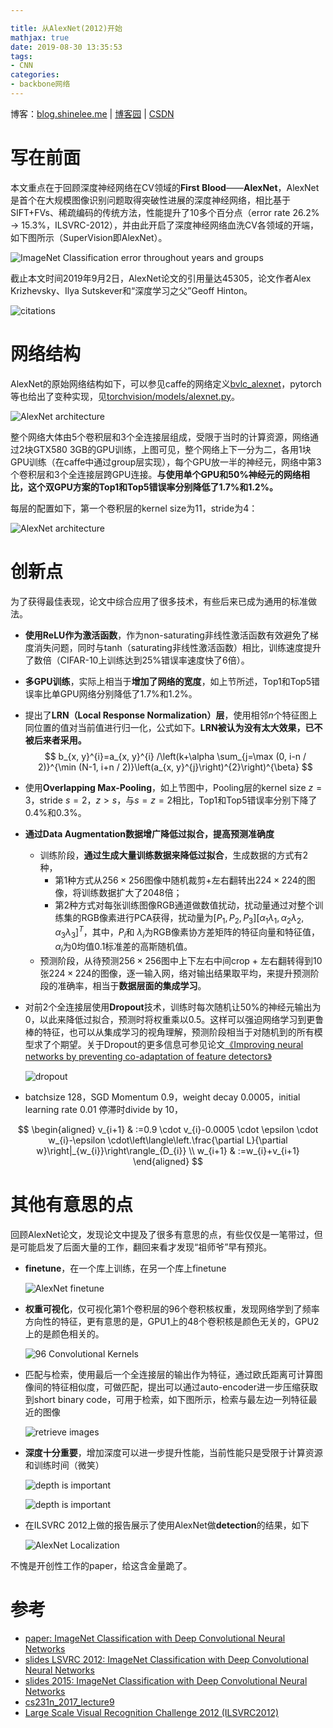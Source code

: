 ```yaml
---

title: 从AlexNet(2012)开始
mathjax: true
date: 2019-08-30 13:35:53
tags:
- CNN
categories:
- backbone网络
---
```


博客：[blog.shinelee.me](https://blog.shinelee.me/) | [博客园](https://www.cnblogs.com/shine-lee/) | [CSDN](https://blog.csdn.net/blogshinelee)



# 写在前面

本文重点在于回顾深度神经网络在CV领域的**First Blood**——**AlexNet**，AlexNet是首个在大规模图像识别问题取得突破性进展的深度神经网络，相比基于SIFT+FVs、稀疏编码的传统方法，性能提升了10多个百分点（error rate 26.2% → 15.3%，ILSVRC-2012），并由此开启了深度神经网络血洗CV各领域的开端，如下图所示（SuperVision即AlexNet）。

![ImageNet Classification error throughout years and groups](https://s2.ax1x.com/2019/09/02/nPLg74.png)

截止本文时间2019年9月2日，AlexNet论文的引用量达45305，论文作者Alex Krizhevsky、Ilya Sutskever和“深度学习之父”Geoff Hinton。

![citations](https://s2.ax1x.com/2019/09/02/nPX9R1.png)

# 网络结构

AlexNet的原始网络结构如下，可以参见caffe的网络定义[bvlc_alexnet](https://github.com/BVLC/caffe/blob/master/models/bvlc_alexnet/deploy.prototxt)，pytorch等也给出了变种实现，见[torchvision/models/alexnet.py](https://github.com/pytorch/vision/blob/master/torchvision/models/alexnet.py)。

![AlexNet architecture](https://s2.ax1x.com/2019/09/02/nPv5Ie.png)



整个网络大体由5个卷积层和3个全连接层组成，受限于当时的计算资源，网络通过2块GTX580 3GB的GPU训练，上图可见，整个网络上下一分为二，各用1块GPU训练（在caffe中通过group层实现），每个GPU放一半的神经元，网络中第3个卷积层和3个全连接层跨GPU连接。**与使用单个GPU和50%神经元的网络相比，这个双GPU方案的Top1和Top5错误率分别降低了1.7%和1.2%。**



每层的配置如下，第一个卷积层的kernel size为11，stride为4：

![AlexNet architecture](https://s2.ax1x.com/2019/09/05/nmUy2d.png)

# 创新点

为了获得最佳表现，论文中综合应用了很多技术，有些后来已成为通用的标准做法。

- **使用ReLU作为激活函数**，作为non-saturating非线性激活函数有效避免了梯度消失问题，同时与tanh（saturating非线性激活函数）相比，训练速度提升了数倍（CIFAR-10上训练达到25%错误率速度快了6倍）。

- **多GPU训练**，实际上相当于**增加了网络的宽度**，如上节所述，Top1和Top5错误率比单GPU网络分别降低了1.7%和1.2%。

- 提出了**LRN（Local Response Normalization）层**，使用相邻$n$个特征图上同位置的值对当前值进行归一化，公式如下。**LRN被认为没有太大效果，已不被后来者采用。**
  $$
  b_{x, y}^{i}=a_{x, y}^{i} /\left(k+\alpha \sum_{j=\max (0, i-n / 2)}^{\min (N-1, i+n / 2)}\left(a_{x, y}^{j}\right)^{2}\right)^{\beta}
  $$

- 使用**Overlapping Max-Pooling**，如上节图中，Pooling层的kernel size $z=3$，stride $s=2$，$z > s$，与$s=z=2$相比，Top1和Top5错误率分别下降了0.4%和0.3%。

- **通过Data Augmentation数据增广降低过拟合，提高预测准确度**

  - 训练阶段，**通过生成大量训练数据来降低过拟合**，生成数据的方式有2种，
    - 第1种方式从$256\times 256$图像中随机裁剪+左右翻转出$224\times 224$的图像，将训练数据扩大了2048倍；
    - 第2种方式对每张训练图像RGB通道做数值扰动，扰动量通过对整个训练集的RGB像素进行PCA获得，扰动量为$[P_1, P_2, P_3] [\alpha_{1} \lambda_{1}, \alpha_{2} \lambda_{2}, \alpha_{3} \lambda_{3}]^{T}$，其中，$P_i$和 $\lambda_{i}$为RGB像素协方差矩阵的特征向量和特征值，$\alpha_{i}$为0均值0.1标准差的高斯随机值。
  - 预测阶段，从待预测$256\times 256$图中上下左右中间crop + 左右翻转得到10张$224\times 224$的图像，逐一输入网，络对输出结果取平均，来提升预测阶段的准确率，相当于**数据层面的集成学习**。

- 对前2个全连接层使用**Dropout**技术，训练时每次随机让50%的神经元输出为0，以此来降低过拟合，预测时将权重乘以0.5。这样可以强迫网络学习到更鲁棒的特征，也可以从集成学习的视角理解，预测阶段相当于对随机到的所有模型求了个期望。关于Dropout的更多信息可参见论文[《Improving neural networks by preventing co-adaptation of feature detectors》](https://arxiv.org/abs/1207.0580)

  ![dropout](https://s2.ax1x.com/2019/09/10/nNy2XF.gif)

- batchsize 128，SGD Momentum 0.9，weight decay 0.0005，initial learning rate 0.01 停滞时divide by 10，

$$
\begin{aligned} v_{i+1} & :=0.9 \cdot v_{i}-0.0005 \cdot \epsilon \cdot w_{i}-\epsilon \cdot\left\langle\left.\frac{\partial L}{\partial w}\right|_{w_{i}}\right\rangle_{D_{i}} \\ w_{i+1} & :=w_{i}+v_{i+1} \end{aligned}
$$

# 其他有意思的点

回顾AlexNet论文，发现论文中提及了很多有意思的点，有些仅仅是一笔带过，但是可能启发了后面大量的工作，翻回来看才发现“祖师爷”早有预兆。

- **finetune**，在一个库上训练，在另一个库上finetune

  ![AlexNet finetune](https://s2.ax1x.com/2019/09/10/nNr4u4.png)

- **权重可视化**，仅可视化第1个卷积层的96个卷积核权重，发现网络学到了频率方向性的特征，更有意思的是，GPU1上的48个卷积核是颜色无关的，GPU2上的是颜色相关的。

  ![96 Convolutional Kernels](https://s2.ax1x.com/2019/09/10/nN6U9x.png)

- 匹配与检索，使用最后一个全连接层的输出作为特征，通过欧氏距离可计算图像间的特征相似度，可做匹配，提出可以通过auto-encoder进一步压缩获取到short binary code，可用于检索，如下图所示，检索与最左边一列特征最近的图像

  ![retrieve images](https://s2.ax1x.com/2019/09/10/nN2Wgx.png)

- **深度十分重要**，增加深度可以进一步提升性能，当前性能只是受限于计算资源和训练时间（微笑）

  ![depth is important](https://s2.ax1x.com/2019/09/10/nNRRoQ.png)

  ![depth is important](https://s2.ax1x.com/2019/09/10/nNR7LT.png)

- 在ILSVRC 2012上做的报告展示了使用AlexNet做**detection**的结果，如下

  ![AlexNet Localization](https://s2.ax1x.com/2019/09/10/nNhFGd.png)



不愧是开创性工作的paper，给这含金量跪了。

# 参考

- [paper: ImageNet Classification with Deep Convolutional Neural Networks](https://papers.nips.cc/paper/4824-imagenet-classification-with-deep-convolutional-neural-networks.pdf)
- [slides LSVRC 2012: ImageNet Classification with Deep Convolutional Neural Networks](http://www.image-net.org/challenges/LSVRC/2012/supervision.pdf)
- [slides 2015: ImageNet Classification with Deep Convolutional Neural Networks](http://vision.stanford.edu/teaching/cs231b_spring1415/slides/alexnet_tugce_kyunghee.pdf)
- [cs231n_2017_lecture9](http://cs231n.stanford.edu/slides/2017/cs231n_2017_lecture9.pdf)
- [Large Scale Visual Recognition Challenge 2012 (ILSVRC2012)](http://www.image-net.org/challenges/LSVRC/2012/)

